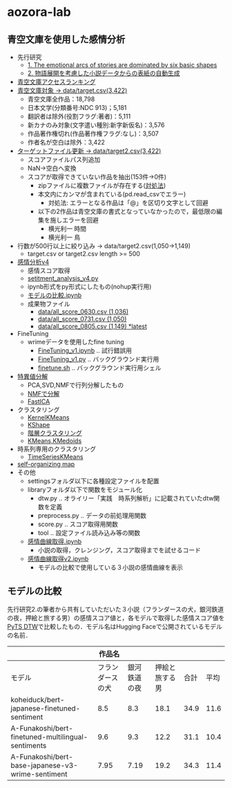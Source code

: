 # aozora-lab

## 青空文庫を使用した感情分析

- 先行研究
  - [1. The emotional arcs of stories are dominated by six basic shapes](https://arxiv.org/pdf/1606.07772.pdf)
  - [2. 物語展開を考慮した小説データからの表紙の自動生成](https://db-event.jpn.org/deim2019/post/papers/350.pdf)
- [青空文庫アクセスランキング](青空文庫データクレンジング.ipynb)
- [青空文庫対象 → data/target.csv(3,422)](青空文庫対象.ipynb)
  - 青空文庫全作品：18,798
  - 日本文学(分類番号:NDC 913)；5,181
  - 翻訳者は除外(役割フラグ:著者)：5,111
  - 新カナのみ対象(文字遣い種別:新字新仮名)：3,576
  - 作品著作権切れ(作品著作権フラグ:なし)：3,507
  - 作者名が空白は除外：3,422
- [ターゲットファイル更新  → data/target2.csv(3,422)](update_target.ipynb)
  - スコアファイルパス列追加
  - NaN→空白へ変換
  - スコアが取得できていない作品を抽出(153件→0件)
    - zipファイルに複数ファイルが存在する([対処法](https://stackoverflow.com/questions/44575251/reading-multiple-files-contained-in-a-zip-file-with-pandas))
    - 本文内にカンマが含まれている(pd.read_csvでエラー)
      - 対処法: エラーとなる作品は「@」を区切り文字として回避
    - 以下の2作品は青空文庫の書式となっていなかったので，最低限の編集を施しエラーを回避
      - 横光利一 時間
      - 横光利一 鳥
- 行数が500行以上に絞り込み → data/target2.csv(1,050→1,149)
  - target.csv or target2.csv length >= 500
- [感情分析v4](感情分析v4.ipynb)
  - 感情スコア取得
  - [setitment_analysis_v4.py](setitment_analysis_v4.py)
  - ipynb形式をpy形式にしたもの(nohup実行用)
  - [モデルの比較.ipynb](モデルの比較.ipynb)
  - 成果物ファイル
    - [data/all_score_0630.csv (1,036)](data/all_score_0630.csv)
    - [data/all_score_0731.csv (1,050)](data/all_score_0731.csv)
    - [data/all_score_0805.csv (1,149) *latest](data/all_score_0805.csv)
- FineTuning
  - wrimeデータを使用したfine tuning
    - [FineTuning_v1.ipynb](FineTuning_v1.ipynb) .. 試行錯誤用
    - [FineTuning_v1.py](FineTuning_v1.py) .. バックグラウンド実行用
    - [finetune.sh](finetune.sh) .. バックグラウンド実行用シェル
- [特異値分解](特異値分解v1.ipynb)
  - PCA,SVD,NMFで行列分解したもの
  - [NMFで分解](NMF.ipynb)
  - [FastICA](次元削除v1.ipynb)
- クラスタリング
  - [KernelKMeans](KernelKMeans.ipynb)
  - [KShape](KShape.ipynb)
  - [階層クラスタリング](PairwiseClustering.ipynb)
  - [KMeans,KMedoids](クラスタリングv1.ipynb)
- 時系列専用のクラスタリング
  - [TimeSeriesKMeans](TimeSeriesKMeans.ipynb)
- [self-organizing map](SOM.ipynb)
- その他
  - settingsフォルダ以下に各種設定ファイルを配置
  - libraryフォルダ以下で関数をモジュール化
    - dtw.py .. オライリー「実践　時系列解析」に記載されていたdtw関数を定義
    - preprocess.py .. データの前処理用関数
    - score.py .. スコア取得用関数
    - tool .. 設定ファイル読み込み等の関数
  - [感情曲線取得.ipynb](感情曲線取得.ipynb)
    - 小説の取得，クレンジング，スコア取得までを試せるコード
  - [感情曲線取得v2.ipynb](感情曲線取得v2.ipynb)
    - モデルの比較で使用している３小説の感情曲線を表示

## モデルの比較

先行研究2.の筆者から共有していただいた３小説（フランダースの犬，銀河鉄道の夜，押絵と旅する男）の感情スコア値と，各モデルで取得した感情スコア値を[PyTS DTW](https://pyts.readthedocs.io/en/stable/generated/pyts.metrics.dtw.html#pyts.metrics.dtw)で比較したもの．モデル名はHugging Faceで公開されているモデルの名前．

|                                                    | 作品名           | 　           | 　             | 　   | 　   |
|----------------------------------------------------|------------------|--------------|----------------|------|------|
| モデル                                             | フランダースの犬 | 銀河鉄道の夜 | 押絵と旅する男 | 合計 | 平均 |
| koheiduck/bert-japanese-finetuned-sentiment        | 8.5              | 8.3          | 18.1           | 34.9 | 11.6 |
| A-Funakoshi/bert-finetuned-multilingual-sentiments | 9.6              | 9.3          | 12.2           | 31.1 | 10.4 |
| A-Funakoshi/bert-base-japanese-v3-wrime-sentiment  | 7.95             | 7.19         | 19.2           | 34.3 | 11.4 |